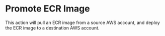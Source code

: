 # Promote ECR Image

This action will pull an ECR image from a source AWS account, and deploy the ECR image to a destination AWS account.